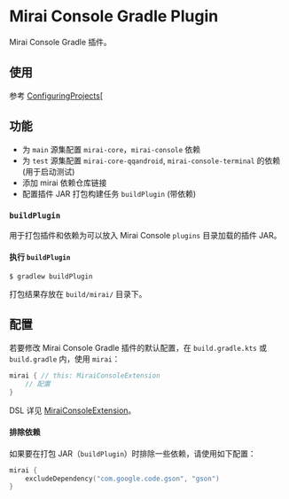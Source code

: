 # Mirai Console Gradle Plugin

Mirai Console Gradle 插件。

## 使用

参考 [ConfiguringProjects](../../docs/ConfiguringProjects.md#gradle)[

## 功能

- 为 `main` 源集配置 `mirai-core`，`mirai-console` 依赖
- 为 `test` 源集配置 `mirai-core-qqandroid`, `mirai-console-terminal` 的依赖 (用于启动测试)
- 添加 mirai 依赖仓库链接
- 配置插件 JAR 打包构建任务 `buildPlugin` (带依赖)


### `buildPlugin`

用于打包插件和依赖为可以放入 Mirai Console `plugins` 目录加载的插件 JAR。

#### 执行 `buildPlugin`
```shell script
$ gradlew buildPlugin
```

打包结果存放在 `build/mirai/` 目录下。

## 配置

若要修改 Mirai Console Gradle 插件的默认配置，在 `build.gradle.kts` 或 `build.gradle` 内，使用 `mirai`：
```kotlin
mirai { // this: MiraiConsoleExtension
    // 配置
}
```

DSL 详见 [MiraiConsoleExtension](src/main/kotlin/net/mamoe/mirai/console/gradle/MiraiConsoleExtension.kt)。

#### 排除依赖

如果要在打包 JAR（`buildPlugin`）时排除一些依赖，请使用如下配置：

```kotlin
mirai {
    excludeDependency("com.google.code.gson", "gson")
}
```
